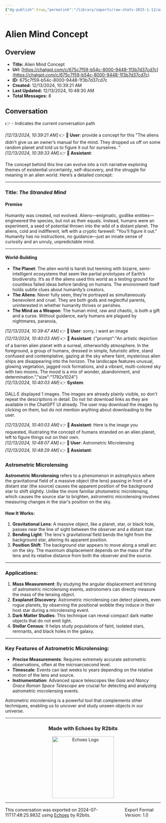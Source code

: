 ```yaml
---
{"dg-publish":true,"permalink":"/library/imports/raw-chats-2025-1-12/astrometric-microlensing/"}
---
```


# Alien Mind Concept

## Overview
- **Title:** Alien Mind Concept
- **Url:** [https://chatgpt.com/c/675c7f59-b54c-8000-9448-1f3b7d37cd7c](https://chatgpt.com/c/675c7f59-b54c-8000-9448-1f3b7d37cd7c)
- **ID:** 675c7f59-b54c-8000-9448-1f3b7d37cd7c
- **Created:** 12/13/2024, 10:39:21 AM
- **Last Updated:** 12/13/2024, 10:48:30 AM
- **Total Messages:** 8

## Conversation
👉 - Indicates the current conversation path

<i>[12/13/2024, 10:39:21 AM]</i> 👉 <b>👤 User</b>: provide a concept for this "The aliens didn’t give us an owner’s manual for the mind. They dropped us off on some random planet and told us to figure it out for ourselves. "<br>
<i>[12/13/2024, 10:39:33 AM]</i> 👉 <b>🤖 Assistant</b>: 

The concept behind this line can evolve into a rich narrative exploring themes of existential uncertainty, self-discovery, and the struggle for meaning in an alien world. Here’s a detailed concept:  

---

### **Title**: *The Stranded Mind*

#### **Premise**
Humanity was created, not evolved. Aliens—enigmatic, godlike entities—engineered the species, but not as their equals. Instead, humans were an experiment, a seed of potential thrown into the wild of a distant planet. The aliens, cold and indifferent, left with a cryptic farewell: “You’ll figure it out.” Humanity has no instructions, no guidance—just an innate sense of curiosity and an unruly, unpredictable mind.  

---

#### **World-Building**
- **The Planet**: The alien world is harsh but teeming with bizarre, semi-intelligent ecosystems that seem like partial prototypes of Earth’s biodiversity. It’s as if the aliens used this world as a testing ground for countless failed ideas before landing on humans. The environment itself holds subtle clues about humanity’s creators.  
- **The Aliens**: Never fully seen, they’re portrayed as simultaneously benevolent and cruel. They are both gods and neglectful parents, uninterested in whether humanity thrives or perishes.  
- **The Mind as a Weapon**: The human mind, raw and chaotic, is both a gift and a curse. Without guidance, early humans are plagued by nightmares, paranoia,<br>

<i>[12/13/2024, 10:39:47 AM]</i> 👉 <b>👤 User</b>: sorry, i want an image<br>
<i>[12/13/2024, 10:40:03 AM]</i> 👉 <b>🤖 Assistant</b>: {"prompt":"An artistic depiction of a barren alien planet with a surreal, otherworldly atmosphere. In the foreground, a group of humans, dressed in simple, futuristic attire, stand confused and contemplative, gazing at the sky where faint, mysterious alien ships are disappearing into the horizon. The landscape features unusual, glowing vegetation, jagged rock formations, and a vibrant, multi-colored sky with two moons. The mood is a mix of wonder, abandonment, and determination.","size":"1792x1024"}<br>
<i>[12/13/2024, 10:40:03 AM]</i> 👉 <b>System</b>: 

DALL·E displayed 1 images. The images are already plainly visible, so don't repeat the descriptions in detail. Do not list download links as they are available in the ChatGPT UI already. The user may download the images by clicking on them, but do not mention anything about downloading to the user.<br>

<i>[12/13/2024, 10:40:03 AM]</i> 👉 <b>🤖 Assistant</b>: Here is the image you requested, illustrating the concept of humans stranded on an alien planet, left to figure things out on their own.<br>
<i>[12/13/2024, 10:48:07 AM]</i> 👉 <b>👤 User</b>: Astrometric Microlensing<br>
<i>[12/13/2024, 10:48:29 AM]</i> 👉 <b>🤖 Assistant</b>: 

### **Astrometric Microlensing**

**Astrometric Microlensing** refers to a phenomenon in astrophysics where the gravitational field of a massive object (the lens) passing in front of a distant star (the source) causes the apparent position of the background star to shift slightly. Unlike the more familiar photometric microlensing, which causes the source star to brighten, astrometric microlensing involves measuring changes in the star's position on the sky. 

#### **How It Works:**
1. **Gravitational Lens**: A massive object, like a planet, star, or black hole, passes near the line of sight between the observer and a distant star.
2. **Bending Light**: The lens's gravitational field bends the light from the background star, altering its apparent position.
3. **Position Shift**: The background star appears to move along a small arc on the sky. The maximum displacement depends on the mass of the lens and its relative distance from both the observer and the source.

---

### **Applications:**
1. **Mass Measurement**: By studying the angular displacement and timing of astrometric microlensing events, astronomers can directly measure the mass of the lensing object.
2. **Exoplanet Discovery**: Astrometric microlensing can detect planets, even rogue planets, by observing the positional wobble they induce in their host star during a microlensing event.
3. **Dark Matter Studies**: This technique can reveal compact dark matter objects that do not emit light.
4. **Stellar Census**: It helps study populations of faint, isolated stars, remnants, and black holes in the galaxy.

---

### **Key Features of Astrometric Microlensing**:
- **Precise Measurements**: Requires extremely accurate astrometric observations, often at the microarcsecond level.
- **Timescale**: Events can last weeks to years depending on the relative motion of the lens and source.
- **Instrumentation**: Advanced space telescopes like *Gaia* and *Nancy Grace Roman Space Telescope* are crucial for detecting and analyzing astrometric microlensing events.

Astrometric microlensing is a powerful tool that complements other techniques, enabling us to uncover and study unseen objects in our universe.<br>

---

<div align="center">

### Made with Echoes by R2bits

<a href="https://echoes.r2bits.com">
  <img src="https://images.squarespace-cdn.com/content/v1/6493af4741c13939d335f0b8/18b27467-2da2-43b7-8d44-234bccf4f462/MINI_ECHOES_LOGO_NORMAL_WHITE_TEXT_SMALL-05-14+%281%29.png?format=300w" alt="Echoes Logo" width="200"/>
</a>

</div>

---

<div style="display: flex; justify-content: space-between;">
  <span>This conversation was exported on 2024-07-11T17:48:25.983Z using <a href="https://echoes.r2bits.com">Echoes</a> by R2bits.</span>
  <span>Export Format Version: 1.0</span>
</div>
